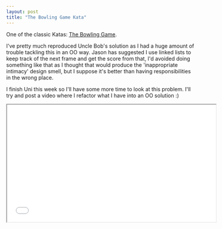 ```yaml
---
layout: post
title: "The Bowling Game Kata"
---
```


One of the classic Katas: [The Bowling
Game](http://butunclebob.com/ArticleS.UncleBob.TheBowlingGameKata).

I've pretty much reproduced Uncle Bob's solution as I had a huge amount of
trouble tackling this in an OO way. Jason has suggested I use linked lists to
keep track of the next frame and get the score from that, I'd avoided doing
something like that as I thought that would produce the 'inappropriate intimacy'
design smell, but I suppose it's better than having responsibilities in the
wrong place. 

I finish Uni this week so I'll have some more time to look at this problem. I'll
try and post a video where I refactor what I have into an OO solution :)

<iframe width="560" height="315" src="//www.youtube.com/embed/7RJM3pcMNyo"></iframe>
